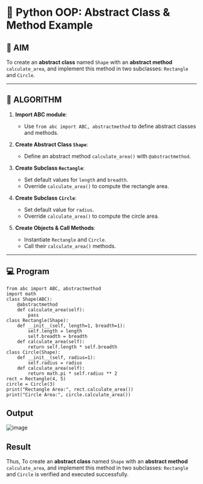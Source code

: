 # 🐍 Python OOP: Abstract Class & Method Example

## 🎯 AIM

To create an **abstract class** named `Shape` with an **abstract method** `calculate_area`, and implement this method in two subclasses: `Rectangle` and `Circle`.

---

## 🧠 ALGORITHM

1. **Import ABC module**:
   - Use `from abc import ABC, abstractmethod` to define abstract classes and methods.

2. **Create Abstract Class `Shape`**:
   - Define an abstract method `calculate_area()` with `@abstractmethod`.

3. **Create Subclass `Rectangle`**:
   - Set default values for `length` and `breadth`.
   - Override `calculate_area()` to compute the rectangle area.

4. **Create Subclass `Circle`**:
   - Set default value for `radius`.
   - Override `calculate_area()` to compute the circle area.

5. **Create Objects & Call Methods**:
   - Instantiate `Rectangle` and `Circle`.
   - Call their `calculate_area()` methods.

---

## 💻 Program
```
from abc import ABC, abstractmethod
import math
class Shape(ABC):
    @abstractmethod
    def calculate_area(self):
        pass
class Rectangle(Shape):
    def __init__(self, length=1, breadth=1):
        self.length = length
        self.breadth = breadth
    def calculate_area(self):
        return self.length * self.breadth
class Circle(Shape):
    def __init__(self, radius=1):
        self.radius = radius
    def calculate_area(self):
        return math.pi * self.radius ** 2
rect = Rectangle(4, 5)
circle = Circle(3)
print("Rectangle Area:", rect.calculate_area())
print("Circle Area:", circle.calculate_area())

```
## Output
![image](https://github.com/user-attachments/assets/57161c27-e49a-4fd6-9cd9-530a593dd04f)

## Result
Thus, To create an **abstract class** named `Shape` with an **abstract method** `calculate_area`, and implement this method in two subclasses: `Rectangle` and `Circle` is verified and executed successfully.
